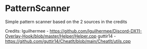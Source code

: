 # PatternScanner

Simple pattern scanner based on the 2 sources in the credits





Credits:
lguilhermee - https://github.com/lguilhermee/Discord-DX11-Overlay-Hook/blob/master/Helper/Helper.cpp
guttir14 - https://github.com/guttir14/CheatIt/blob/main/CheatIt/utils.cpp
